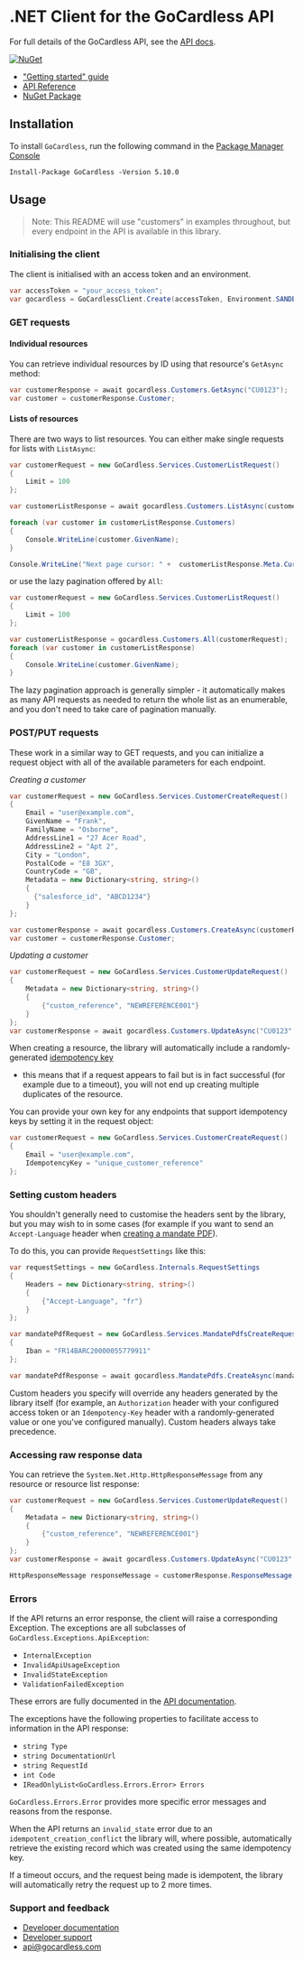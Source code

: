 # .NET Client for the GoCardless API

For full details of the GoCardless API, see the [API docs](https://developer.gocardless.com/).

[![NuGet](https://img.shields.io/nuget/v/GoCardless.svg)](https://www.nuget.org/packages/GoCardless/)
[![<GoCardless>](https://circleci.com/gh/gocardless/gocardless-dotnet.svg?style=svg)](https://circleci.com/gh/gocardless/gocardless-dotnet)

- ["Getting started" guide](https://developer.gocardless.com/getting-started/api/introduction/)
- [API Reference](https://developer.gocardless.com/api-reference)
- [NuGet Package](https://www.nuget.org/packages/GoCardless/)

## Installation

To install `GoCardless`, run the following command in the [Package Manager Console](https://docs.microsoft.com/en-us/nuget/tools/package-manager-console)

`Install-Package GoCardless -Version 5.10.0`


## Usage

> Note: This README will use "customers" in examples throughout, but every endpoint in the API is available in this library.

### Initialising the client

The client is initialised with an access token and an environment.

```cs
var accessToken = "your_access_token";
var gocardless = GoCardlessClient.Create(accessToken, Environment.SANDBOX);
```

### GET requests

#### Individual resources

You can retrieve individual resources by ID using that resource's `GetAsync` method:

```cs
var customerResponse = await gocardless.Customers.GetAsync("CU0123");
var customer = customerResponse.Customer;
```

#### Lists of resources

There are two ways to list resources. You can either make single requests for lists with `ListAsync`:

```cs
var customerRequest = new GoCardless.Services.CustomerListRequest()
{
    Limit = 100
};

var customerListResponse = await gocardless.Customers.ListAsync(customerRequest);

foreach (var customer in customerListResponse.Customers)
{
    Console.WriteLine(customer.GivenName);
}

Console.WriteLine("Next page cursor: " +  customerListResponse.Meta.Cursors.After);
```

or use the lazy pagination offered by `All`:

```cs
var customerRequest = new GoCardless.Services.CustomerListRequest()
{
    Limit = 100
};

var customerListResponse = gocardless.Customers.All(customerRequest);
foreach (var customer in customerListResponse)
{
    Console.WriteLine(customer.GivenName);
}
```

The lazy pagination approach is generally simpler - it automatically makes as many API requests as needed to return
the whole list as an enumerable, and you don't need to take care of pagination manually.

### POST/PUT requests

These work in a similar way to GET requests, and you can initialize a request object with all of the available
parameters for each endpoint.

*Creating a customer*

```cs
var customerRequest = new GoCardless.Services.CustomerCreateRequest()
{
    Email = "user@example.com",
    GivenName = "Frank",
    FamilyName = "Osborne",
    AddressLine1 = "27 Acer Road",
    AddressLine2 = "Apt 2",
    City = "London",
    PostalCode = "E8 3GX",
    CountryCode = "GB",
    Metadata = new Dictionary<string, string>()
    {
      {"salesforce_id", "ABCD1234"}
    }
};

var customerResponse = await gocardless.Customers.CreateAsync(customerRequest);
var customer = customerResponse.Customer;
```

*Updating a customer*

```cs
var customerRequest = new GoCardless.Services.CustomerUpdateRequest()
{
    Metadata = new Dictionary<string, string>()
    {
        {"custom_reference", "NEWREFERENCE001"}
    }
};
var customerResponse = await gocardless.Customers.UpdateAsync("CU0123", customerRequest);
```

When creating a resource, the library will automatically include a randomly-generated
[idempotency key](https://developer.gocardless.com/api-reference/#making-requests-idempotency-keys)
- this means that if a request appears to fail but is in fact successful (for example due
to a timeout), you will not end up creating multiple duplicates of the resource.

You can provide your own key for any endpoints that support idempotency keys by setting it in
the request object:

```cs
var customerRequest = new GoCardless.Services.CustomerCreateRequest()
{
    Email = "user@example.com",
    IdempotencyKey = "unique_customer_reference"
};
```

### Setting custom headers

You shouldn't generally need to customise the headers sent by the library, but you may
wish to in some cases (for example if you want to send an `Accept-Language` header when
[creating a mandate PDF](https://developer.gocardless.com/api-reference/#mandate-pdfs-create-a-mandate-pdf)).

To do this, you can provide `RequestSettings` like this:

```cs
var requestSettings = new GoCardless.Internals.RequestSettings
{
    Headers = new Dictionary<string, string>()
    {
        {"Accept-Language", "fr"}
    }
};

var mandatePdfRequest = new GoCardless.Services.MandatePdfsCreateRequest()
{
    Iban = "FR14BARC20000055779911"
};

var mandatePdfResponse = await gocardless.MandatePdfs.CreateAsync(mandatePdfRequest, requestSettings);
```

Custom headers you specify will override any headers generated by the library itself (for
example, an `Authorization` header with your configured access token or an
`Idempotency-Key` header with a randomly-generated value or one you've configured
manually). Custom headers always take precedence.

### Accessing raw response data

You can retrieve the `System.Net.Http.HttpResponseMessage` from any resource or resource list response:

```cs
var customerRequest = new GoCardless.Services.CustomerUpdateRequest()
{
    Metadata = new Dictionary<string, string>()
    {
        {"custom_reference", "NEWREFERENCE001"}
    }
};
var customerResponse = await gocardless.Customers.UpdateAsync("CU0123", customerRequest);

HttpResponseMessage responseMessage = customerResponse.ResponseMessage;
```

### Errors

If the API returns an error response, the client will raise a corresponding Exception.
The exceptions are all subclasses of `GoCardless.Exceptions.ApiException`:

- `InternalException`
- `InvalidApiUsageException`
- `InvalidStateException`
- `ValidationFailedException`

These errors are fully documented in the [API documentation](https://developer.gocardless.com/api-reference/#overview-errors).

The exceptions have the following properties to facilitate access to information in the API response:

- `string Type`
- `string DocumentationUrl`
- `string RequestId`
- `int Code`
- `IReadOnlyList<GoCardless.Errors.Error> Errors`

`GoCardless.Errors.Error` provides more specific error messages and reasons from the response.

When the API returns an `invalid_state` error due to an `idempotent_creation_conflict` the library will, where possible,
automatically retrieve the existing record which was created using the same idempotency key.

If a timeout occurs, and the request being made is idempotent, the library will automatically retry the request up to 2 more times.

### Support and feedback

- [Developer documentation](https://developer.gocardless.com/)
- [Developer support](https://support.gocardless.com/hc/en-us/categories/115000140449)
- api@gocardless.com
